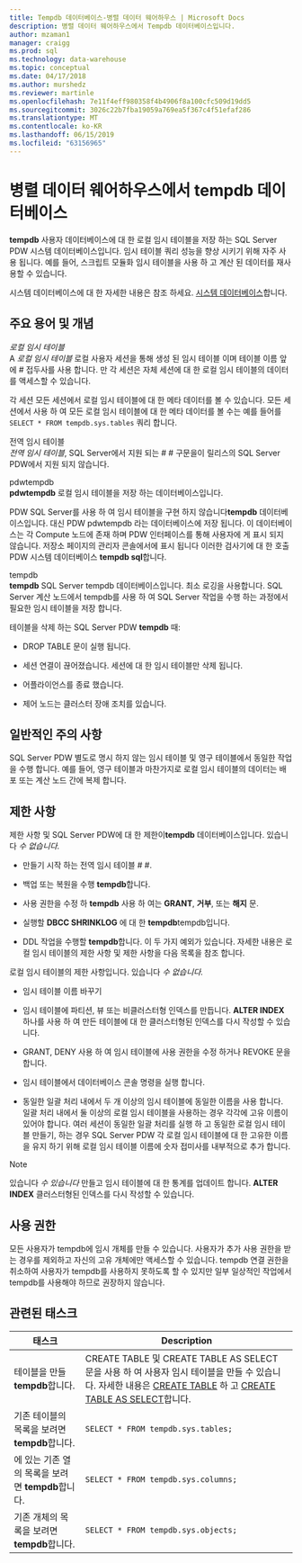 ```yaml
---
title: Tempdb 데이터베이스-병렬 데이터 웨어하우스 | Microsoft Docs
description: 병렬 데이터 웨어하우스에서 Tempdb 데이터베이스입니다.
author: mzaman1
manager: craigg
ms.prod: sql
ms.technology: data-warehouse
ms.topic: conceptual
ms.date: 04/17/2018
ms.author: murshedz
ms.reviewer: martinle
ms.openlocfilehash: 7e11f4eff980358f4b4906f8a100cfc509d19dd5
ms.sourcegitcommit: 3026c22b7fba19059a769ea5f367c4f51efaf286
ms.translationtype: MT
ms.contentlocale: ko-KR
ms.lasthandoff: 06/15/2019
ms.locfileid: "63156965"
---
```

# <a name="tempdb-database-in-parallel-data-warehouse"></a>병렬 데이터 웨어하우스에서 tempdb 데이터베이스
**tempdb** 사용자 데이터베이스에 대 한 로컬 임시 테이블을 저장 하는 SQL Server PDW 시스템 데이터베이스입니다. 임시 테이블 쿼리 성능을 향상 시키기 위해 자주 사용 됩니다. 예를 들어, 스크립트 모듈화 임시 테이블을 사용 하 고 계산 된 데이터를 재사용할 수 있습니다.  
  
시스템 데이터베이스에 대 한 자세한 내용은 참조 하세요. [시스템 데이터베이스](system-databases.md)합니다.  
  
## <a name="Basics"></a>주요 용어 및 개념  
*로컬 임시 테이블*  
A *로컬 임시 테이블* 로컬 사용자 세션을 통해 생성 된 임시 테이블 이며 테이블 이름 앞에 # 접두사를 사용 합니다. 만 각 세션은 자체 세션에 대 한 로컬 임시 테이블의 데이터를 액세스할 수 있습니다.  
  
각 세션 모든 세션에서 로컬 임시 테이블에 대 한 메타 데이터를 볼 수 있습니다. 모든 세션에서 사용 하 여 모든 로컬 임시 테이블에 대 한 메타 데이터를 볼 수는 예를 들어를 `SELECT * FROM tempdb.sys.tables` 쿼리 합니다.  
  
전역 임시 테이블  
*전역 임시 테이블*, SQL Server에서 지원 되는 # # 구문을이 릴리스의 SQL Server PDW에서 지원 되지 않습니다.  
  
pdwtempdb  
**pdwtempdb** 로컬 임시 테이블을 저장 하는 데이터베이스입니다.  
  
PDW SQL Server를 사용 하 여 임시 테이블을 구현 하지 않습니다**tempdb** 데이터베이스입니다. 대신 PDW pdwtempdb 라는 데이터베이스에 저장 됩니다. 이 데이터베이스는 각 Compute 노드에 존재 하며 PDW 인터페이스를 통해 사용자에 게 표시 되지 않습니다. 저장소 페이지의 관리자 콘솔에서에 표시 됩니다 이러한 검사기에 대 한 호출 PDW 시스템 데이터베이스 **tempdb sql**합니다.  
  
tempdb  
**tempdb** SQL Server tempdb 데이터베이스입니다. 최소 로깅을 사용합니다. SQL Server 계산 노드에서 tempdb를 사용 하 여 SQL Server 작업을 수행 하는 과정에서 필요한 임시 테이블을 저장 합니다.  
  
테이블을 삭제 하는 SQL Server PDW **tempdb** 때:  
  
-   DROP TABLE 문이 실행 됩니다.  
  
-   세션 연결이 끊어졌습니다. 세션에 대 한 임시 테이블만 삭제 됩니다.  
  
-   어플라이언스를 종료 했습니다.  
  
-   제어 노드는 클러스터 장애 조치를 있습니다.  
  
## <a name="general-remarks"></a>일반적인 주의 사항  
SQL Server PDW 별도로 명시 하지 않는 임시 테이블 및 영구 테이블에서 동일한 작업을 수행 합니다. 예를 들어, 영구 테이블과 마찬가지로 로컬 임시 테이블의 데이터는 배포 또는 계산 노드 간에 복제 합니다.  
  
## <a name="LimitationsRestrictions"></a>제한 사항  
제한 사항 및 SQL Server PDW에 대 한 제한이**tempdb** 데이터베이스입니다. 있습니다 *수 없습니다.*  
  
-   만들기 시작 하는 전역 임시 테이블 # #.  
  
-   백업 또는 복원을 수행 **tempdb**합니다.  
  
-   사용 권한을 수정 하 **tempdb** 사용 하 여는 **GRANT**, **거부**, 또는 **해지** 문.  
  
-   실행할 **DBCC SHRINKLOG** 에 대 한 **tempdb**tempdb입니다.  
  
-   DDL 작업을 수행할 **tempdb**합니다. 이 두 가지 예외가 있습니다. 자세한 내용은 로컬 임시 테이블의 제한 사항 및 제한 사항을 다음 목록을 참조 합니다.  
  
로컬 임시 테이블의 제한 사항입니다. 있습니다 *수 없습니다.*  
  
-   임시 테이블 이름 바꾸기  
  
-   임시 테이블에 파티션, 뷰 또는 비클러스터형 인덱스를 만듭니다. **ALTER INDEX** 하나를 사용 하 여 만든 테이블에 대 한 클러스터형된 인덱스를 다시 작성할 수 있습니다.  
  
-   GRANT, DENY 사용 하 여 임시 테이블에 사용 권한을 수정 하거나 REVOKE 문을 합니다.  
  
-   임시 테이블에서 데이터베이스 콘솔 명령을 실행 합니다.  
  
-   동일한 일괄 처리 내에서 두 개 이상의 임시 테이블에 동일한 이름을 사용 합니다. 일괄 처리 내에서 둘 이상의 로컬 임시 테이블을 사용하는 경우 각각에 고유 이름이 있어야 합니다. 여러 세션이 동일한 일괄 처리를 실행 하 고 동일한 로컬 임시 테이블 만들기, 하는 경우 SQL Server PDW 각 로컬 임시 테이블에 대 한 고유한 이름을 유지 하기 위해 로컬 임시 테이블 이름에 숫자 접미사를 내부적으로 추가 합니다.  
  
> [!NOTE]  
> 있습니다 *수 있습니다* 만들고 임시 테이블에 대 한 통계를 업데이트 합니다. **ALTER INDEX** 클러스터형된 인덱스를 다시 작성할 수 있습니다.  
  
## <a name="permissions"></a>사용 권한  
모든 사용자가 tempdb에 임시 개체를 만들 수 있습니다. 사용자가 추가 사용 권한을 받는 경우를 제외하고 자신의 고유 개체에만 액세스할 수 있습니다. tempdb 연결 권한을 취소하여 사용자가 tempdb를 사용하지 못하도록 할 수 있지만 일부 일상적인 작업에서 tempdb를 사용해야 하므로 권장하지 않습니다.  
  
## <a name="RelatedTasks"></a>관련된 태스크  
  
|태스크|Description|  
|---------|---------------|  
|테이블을 만들 **tempdb**합니다.|CREATE TABLE 및 CREATE TABLE AS SELECT 문을 사용 하 여 사용자 임시 테이블을 만들 수 있습니다. 자세한 내용은 [CREATE TABLE](../t-sql/statements/create-table-azure-sql-data-warehouse.md) 하 고 [CREATE TABLE AS SELECT](../t-sql/statements/create-table-as-select-azure-sql-data-warehouse.md)합니다.|  
|기존 테이블의 목록을 보려면 **tempdb**합니다.|`SELECT * FROM tempdb.sys.tables;`|  
|에 있는 기존 열의 목록을 보려면 **tempdb**합니다.|`SELECT * FROM tempdb.sys.columns;`|  
|기존 개체의 목록을 보려면 **tempdb**합니다.|`SELECT * FROM tempdb.sys.objects;`|  
  
<!-- MISSING LINKS 
## See Also  
[Common Metadata Query Examples &#40;SQL Server PDW&#41;](../sqlpdw/common-metadata-query-examples-sql-server-pdw.md)  
-->
  
